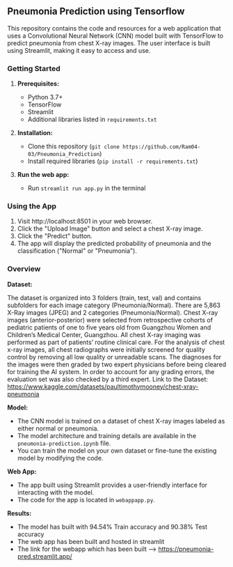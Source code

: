 ## Pneumonia Prediction using Tensorflow

This repository contains the code and resources for a web application that uses a Convolutional Neural Network (CNN) model built with TensorFlow to predict pneumonia from chest X-ray images. The user interface is built using Streamlit, making it easy to access and use.

### Getting Started

1. **Prerequisites:**
    * Python 3.7+
    * TensorFlow
    * Streamlit
    * Additional libraries listed in `requirements.txt`
      
2. **Installation:**
    * Clone this repository (`git clone https://github.com/Ram04-03/Pneumonia_Prediction`)
    * Install required libraries (`pip install -r requirements.txt`)
      
3. **Run the web app:**
    * Run `streamlit run app.py` in the terminal

### Using the App

1. Visit http://localhost:8501 in your web browser.
2. Click the "Upload Image" button and select a chest X-ray image.
3. Click the "Predict" button.
4. The app will display the predicted probability of pneumonia and the classification ("Normal" or "Pneumonia").

### Overview

**Dataset:**

The dataset is organized into 3 folders (train, test, val) and contains subfolders for each image category (Pneumonia/Normal). There are 5,863 X-Ray images (JPEG) and 2 categories (Pneumonia/Normal).
Chest X-ray images (anterior-posterior) were selected from retrospective cohorts of pediatric patients of one to five years old from Guangzhou Women and Children’s Medical Center, Guangzhou. All chest X-ray imaging was performed as part of patients’ routine clinical care.
For the analysis of chest x-ray images, all chest radiographs were initially screened for quality control by removing all low quality or unreadable scans. The diagnoses for the images were then graded by two expert physicians before being cleared for training the AI system. In order to account for any grading errors, the evaluation set was also checked by a third expert.
Link to the Dataset: https://www.kaggle.com/datasets/paultimothymooney/chest-xray-pneumonia

**Model:**

* The CNN model is trained on a dataset of chest X-ray images labeled as either normal or pneumonia.
* The model architecture and training details are available in the `pneumonia-prediction.ipynb` file.
* You can train the model on your own dataset or fine-tune the existing model by modifying the code.

**Web App:**

* The app built using Streamlit provides a user-friendly interface for interacting with the model.
* The code for the app is located in `webappapp.py`.

**Results:**
* The model has built with 94.54% Train accuracy and 90.38% Test accuracy
* The web app has been built and hosted in streamlit
* The link for the webapp which has been built --> https://pneumonia-pred.streamlit.app/
